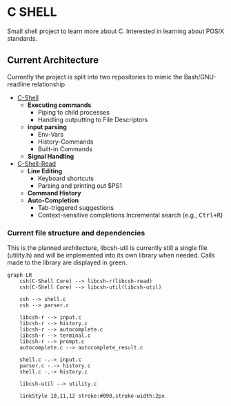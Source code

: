 # C SHELL

Small shell project to learn more about C. Interested in learning about POSIX standards.
## Current Architecture
Currently the project is split into two repositories to mimic the Bash/GNU-readline relationship

- [C-Shell](https://github.com/messatsuu/c-shell)
    - **Executing commands**
        - Piping to child processes
        - Handling outputting to File Descriptors
    - **input parsing**
        - Env-Vars
        - History-Commands
        - Built-in Commands
    - **Signal Handling**
- [C-Shell-Read](https://github.com/messatsuu/c-shell-read)
    - **Line Editing**
      - Keyboard shortcuts
      - Parsing and printing out $PS1
    - **Command History**
    - **Auto-Completion**
      - Tab-triggered suggestions
      - Context-sensitive completions
Incremental search (e.g., <kbd>Ctrl+R</kbd>)

### Current file structure and dependencies
This is the planned architecture, libcsh-util is currently still a single file (utility.h) and will be implemented into its own library when needed.
Calls made to the library are displayed in green.
```mermaid
graph LR
    csh(C-Shell Core) --> libcsh-r(libcsh-read)
	csh(C-Shell Core) --> libcsh-util(libcsh-util)
	
	csh --> shell.c
	csh --> parser.c
	
    libcsh-r --> input.c
	libcsh-r --> history.c
    libcsh-r --> autocomplete.c
    libcsh-r --> terminal.c
    libcsh-r --> prompt.c
	autocomplete.c --> autocomplete_result.c
	
	shell.c -.-> input.c
	parser.c -.-> history.c
	shell.c -.-> history.c

	libcsh-util --> utility.c
	
    linkStyle 10,11,12 stroke:#090,stroke-width:2px
```
